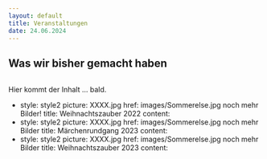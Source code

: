 ```yaml
---
layout: default
title: Veranstaltungen
date: 24.06.2024
---
```


## Was wir bisher gemacht haben


<span class="image main"><img src="Sommerwolf.jpg" alt="" /></span>

Hier kommt der Inhalt ... bald.
  - style: style2
    picture: XXXX.jpg
    href: images/Sommerelse.jpg
    noch mehr Bilder!
    title: Weihnachtszauber 2022
    content: 
  - style: style2
    picture: XXXX.jpg
    href: images/Sommerelse.jpg
    noch mehr Bilder
    title: Märchenrundgang 2023
    content: 
  - style: style2
    picture: XXXX.jpg
    href: images/Sommerelse.jpg
    noch mehr Bilder
    title: Weihnachtszauber 2023
    content: 
